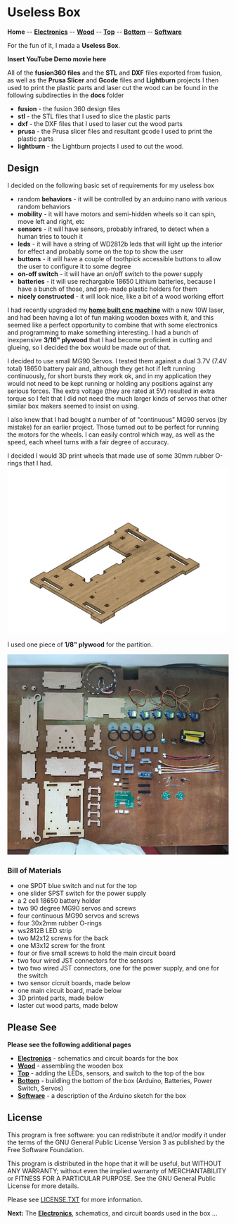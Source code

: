 # Useless Box

**Home** --
**[Electronics](electronics.md)** --
**[Wood](wood.md)** --
**[Top](top.md)** --
**[Bottom](bottom.md)** --
**[Software](software.md)**

For the fun of it, I mada a **Useless Box**.

**Insert YouTube Demo movie here**

All of the **fusion360 files** and the **STL** and **DXF** files exported from fusion, as well as
the **Prusa Slicer** and **Gcode** files and **Lightburn** projects I then used to print the
plastic parts and laser cut the wood can be found in the following subdirecties in the **docs** folder

- **fusion** - the fusion 360 design files
- **stl** - the STL files that I used to slice the plastic parts
- **dxf** - the DXF files that I used to laser cut the wood parts
- **prusa** - the Prusa slicer files and resultant gcode I used to print the plastic parts
- **lightburn** - the Lightburn projects I used to cut the wood.

## Design

I decided on the following basic set of requirements for my useless box

- random **behaviors** - it will be controlled by an arduino nano with various random behaviors
- **mobility** - it will have motors and semi-hidden wheels so it can spin, move left and right, etc
- **sensors** - it will have sensors, probably infrared, to detect when a human tries to touch it
- **leds** - it will have a string of WD2812b leds that will light up the interior for effect and probably some on the top to show the user
- **buttons** - it will have a couple of toothpick accessible buttons to allow the user to configure it to some degree
- **on-off switch** - it will have an on/off switch to the power supply
- **batteries** - it will use rechargable 18650 Lithium batteries, because I have a bunch of those, and pre-made plastic holders for them
- **nicely constructed** - it will look nice, like a bit of a wood working effort

I had recently upgraded my [**home built cnc machine**](https://github.com/phorton1/Arduino-esp32_cnc20mm) with a new 10W laser, and
had been having a lot of fun making wooden boxes with it, and this seemed like a perfect opportunity to combine that with
some electronics and programming to make something interesting.  I had a bunch of inexpensive **3/16" plywood** that I had
become proficient in cutting and glueing, so I decided the box would be made out of that.

I decided to use small MG90 Servos.  I tested them against a dual 3.7V (7.4V total) 18650 battery pair and, although they get hot
if left running continuously, for short bursts they work ok, and in my application they would not need to be kept running or
holding any positions against any serious forces.  The extra voltage (they are rated at 5V) resulted in extra torque so I felt
that I did not need the much larger kinds of servos that other similar box makers seemed to insist on using.

I also knew that I had bought a number of of "continuous" MG90 servos (by mistake) for an earlier project.  Those turned out to
be perfect for running the motors for the wheels.  I can easily control which way, as well as the speed, each wheel turns with a fair degree
of accuracy.

I decided I would 3D print wheels that made use of some 30mm rubber O-rings that I had.
![gif2.gif](images/gif2.gif)

I used one piece of **1/8" plywood** for the partition.

![all_parts_made.jpg](images/all_parts_made.jpg)

### Bill of Materials

- one SPDT blue switch and nut for the top
- one slider SPST switch for the power supply
- a 2 cell 18650 battery holder
- two 90 degree MG90 servos and screws
- four continuous MG90 servos and screws
- four 30x2mm rubber O-rings
- ws2812B LED strip
- two M2x12 screws for the back
- one M3x12 screw for the front
- four or five small screws to hold the main circuit board
- two four wired JST connectors for the sensors
- two two wired JST connectors, one for the power supply, and one for the switch
- two sensor cicruit boards, made below
- one main circuit board, made below
- 3D printed parts, made below
- laster cut wood parts, made below

## Please See

**Please see the following additional pages**

- **[Electronics](electronics.md)** - schematics and circuit boards for the box
- **[Wood](wood.md)** - assembling the wooden box
- **[Top](top.md)** - adding the LEDs, sensors, and switch to the top of the box
- **[Bottom](bottom.md)** - buildling the bottom of the box (Arduino, Batteries, Power Switch, Servos)
- **[Software](software.md)** - a description of the Arduino sketch for the box


## License

This program is free software: you can redistribute it and/or modify
it under the terms of the GNU General Public License Version 3 as published by
the Free Software Foundation.

This program is distributed in the hope that it will be useful,
but WITHOUT ANY WARRANTY; without even the implied warranty of
MERCHANTABILITY or FITNESS FOR A PARTICULAR PURPOSE.  See the
GNU General Public License for more details.

Please see [LICENSE.TXT](https://github.com/phorton1/Arduino-libraries-myIOT/blob/master/LICENSE.TXT) for more information.


**Next:** The [**Electronics**](electronics.md), schematics, and circuit boards used in the box ...
